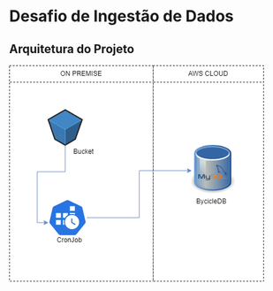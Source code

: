 # Desafio de Ingestão de Dados

## Arquitetura do Projeto

![texto](./documentos/RoxChallenge.drawio.png)



